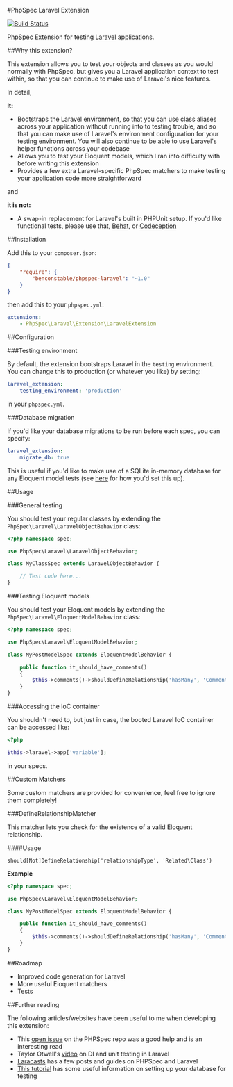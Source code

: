#PhpSpec Laravel Extension

[![Build Status](https://travis-ci.org/BenConstable/phpspec-laravel.png?branch=master)](https://travis-ci.org/BenConstable/phpspec-laravel)

[PhpSpec](http://www.phpspec.net/) Extension for testing [Laravel](http://laravel.com/)
applications.

##Why this extension?

This extension allows you to test your objects and classes as you would normally
with PhpSpec, but gives you a Laravel application context to test within, so
that you can continue to make use of Laravel's nice features.

In detail,

**it:**

* Bootstraps the Laravel environment, so that you can use class aliases across
your application without running into to testing trouble, and so that you can
make use of Laravel's environment configuration for your testing environment.
You will also continue to be able to use Laravel's helper functions across your
codebase
* Allows you to test your Eloquent models, which I ran into difficulty with
before writing this extension
* Provides a few extra Laravel-specific PhpSpec matchers to make testing your
application code more straightforward

and

**it is not:**

* A swap-in replacement for Laravel's built in PHPUnit setup. If you'd like
functional tests, please use that, [Behat](http://behat.org/),
or [Codeception](http://codeception.com/)

##Installation

Add this to your `composer.json`:

```json
{
    "require": {
        "benconstable/phpspec-laravel": "~1.0"
    }
}
```

then add this to your `phpspec.yml`:

```yaml
extensions:
    - PhpSpec\Laravel\Extension\LaravelExtension
```

##Configuration

###Testing environment

By default, the extension bootstraps Laravel in the `testing` environment. You
can change this to production (or whatever you like) by setting:

```yaml
laravel_extension:
    testing_environment: 'production'
```

in your `phpspec.yml`.

###Database migration

If you'd like your database migrations to be run before each spec, you can
specify:

```yaml
laravel_extension:
    migrate_db: true
```

This is useful if you'd like to make use of a SQLite in-memory database for any
Eloquent model tests (see [here](http://code.tutsplus.com/tutorials/testing-like-a-boss-in-laravel-models--net-30087)
for how you'd set this up).

##Usage

###General testing

You should test your regular classes by extending the `PhpSpec\Laravel\LaravelObjectBehavior`
class:

```php
<?php namespace spec;

use PhpSpec\Laravel\LaravelObjectBehavior;

class MyClassSpec extends LaravelObjectBehavior {

    // Test code here...
}
```

###Testing Eloquent models

You should test your Eloquent models by extending the `PhpSpec\Laravel\EloquentModelBehavior`
class:

```php
<?php namespace spec;

use PhpSpec\Laravel\EloquentModelBehavior;

class MyPostModelSpec extends EloquentModelBehavior {

    public function it_should_have_comments()
    {
        $this->comments()->shouldDefineRelationship('hasMany', 'Comment');
    }
}
```

###Accessing the IoC container

You shouldn't need to, but just in case, the booted Laravel IoC container can
be accessed like:

```php
<?php

$this->laravel->app['variable'];
```

in your specs.

##Custom Matchers

Some custom matchers are provided for convenience, feel free to ignore them
completely!

###DefineRelationshipMatcher

This matcher lets you check for the existence of a valid Eloquent relationship.

####Usage

`should[Not]DefineRelationship('relationshipType', 'Related\Class')`

**Example**

```php
<?php namespace spec;

use PhpSpec\Laravel\EloquentModelBehavior;

class MyPostModelSpec extends EloquentModelBehavior {

    public function it_should_have_comments()
    {
        $this->comments()->shouldDefineRelationship('hasMany', 'Comment');
    }
}
```

##Roadmap

* Improved code generation for Laravel
* More useful Eloquent matchers
* Tests

##Further reading

The following articles/websites have been useful to me when developing this
extension:

* This [open issue](https://github.com/phpspec/phpspec/issues/299) on the PHPSpec
repo was a good help and is an interesting read
* Taylor Otwell's [video](http://taylorotwell.com/full-ioc-unit-testing-with-laravel/)
on DI and unit testing in Laravel
* [Laracasts](https://laracasts.com/) has a few posts and guides on PHPSpec and
Laravel
* [This tutorial](http://code.tutsplus.com/tutorials/testing-like-a-boss-in-laravel-models--net-30087) has some useful information on setting up your database
for testing

